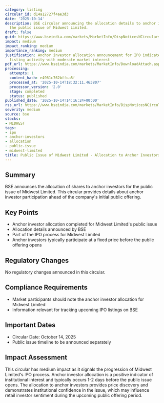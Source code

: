 ```yaml
---
category: listing
circular_id: d14a12727f4ae3d3
date: '2025-10-14'
description: BSE circular announcing the allocation details to anchor investors for
  the public issue of Midwest Limited.
draft: false
guid: https://www.bseindia.com/markets/MarketInfo/DispNoticesNCirculars.aspx?Noticeid={EE273DF7-6341-4CAB-97F9-3B9C943980BA}&noticeno=20251014-57&dt=10/14/2025&icount=57&totcount=61&flag=0
impact: medium
impact_ranking: medium
importance_ranking: medium
justification: Anchor investor allocation announcement for IPO indicates upcoming
  listing activity with moderate market interest
pdf_url: https://www.bseindia.com/markets/MarketInfo/DownloadAttach.aspx?id=20251014-57&attachedId=065b215e-0551-421f-af52-3483edc80f1f
processing:
  attempts: 1
  content_hash: e4961c762bffca5f
  processed_at: '2025-10-14T18:32:11.463807'
  processor_version: '2.0'
  stage: completed
  status: published
published_date: '2025-10-14T14:16:24+00:00'
rss_url: https://www.bseindia.com/markets/MarketInfo/DispNoticesNCirculars.aspx?Noticeid={EE273DF7-6341-4CAB-97F9-3B9C943980BA}&noticeno=20251014-57&dt=10/14/2025&icount=57&totcount=61&flag=0
severity: medium
source: bse
stocks:
- MIDWEST
tags:
- ipo
- anchor-investors
- allocation
- public-issue
- midwest-limited
title: Public Issue of Midwest Limited - Allocation to Anchor Investors
---
```


## Summary

BSE announces the allocation of shares to anchor investors for the public issue of Midwest Limited. This circular provides details about anchor investor participation ahead of the company's initial public offering.

## Key Points

- Anchor investor allocation completed for Midwest Limited's public issue
- Allocation details announced by BSE
- Part of the IPO process for Midwest Limited
- Anchor investors typically participate at a fixed price before the public offering opens

## Regulatory Changes

No regulatory changes announced in this circular.

## Compliance Requirements

- Market participants should note the anchor investor allocation for Midwest Limited
- Information relevant for tracking upcoming IPO listings on BSE

## Important Dates

- Circular Date: October 14, 2025
- Public issue timeline to be announced separately

## Impact Assessment

This circular has medium impact as it signals the progression of Midwest Limited's IPO process. Anchor investor allocation is a positive indicator of institutional interest and typically occurs 1-2 days before the public issue opens. The allocation to anchor investors provides price discovery and demonstrates institutional confidence in the issue, which may influence retail investor sentiment during the upcoming public offering period.